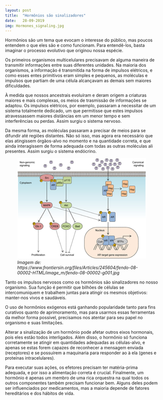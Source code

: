 ```yaml
---
layout: post
title:  "Hormônios são sinalizadores"
date:   28-09-2019
img: Hormones_signaling.jpg
---
```


Hormônios são um tema que evocam o interesse do público, mas poucos entendem o que eles
são e como funcionam. Para entendê-los, basta imaginar o processo evolutivo que originou nossa espécie.

Os primeiros organismos multicelulares
precisavam de alguma maneira de transmitir informações entre suas diferentes unidades. 
Na maioria dos organismos, a informação é transmitida na forma de impulsos elétricos, e como
esses entes primitivos eram simples e pequenos, as moléculas e impulsos que partiam de uma
célula alcançavam as demais sem maiores dificuldades.

À medida que nossos ancestrais evoluíram e deram origem a criaturas maiores e mais complexas,
os meios de trasmissão de informações se adaptou. Os impulsos elétricos, por exemplo,
passaram a necessitar de um sistema totalmente dedicado, um que permitisse que estes
impulsos atravessassem maiores distâncias em um menor tempo e sem interferências ou
perdas. Assim surgiu o sistema nervoso.

Da mesma forma, as moléculas passaram a precisar de meios para se difundir até regiões distantes.
Não só isso, mas agora era necessário que elas atingissem órgãos-alvo no momento e na
quantidade correta, e que ainda interagissem de forma adequada com todas as outras moléculas
ali presentes. Assim surgiu o sistema endócrino.

<figure>
<img src="/assets/img/hormones_signaling2.jpg" style="width=500; height=300;"/>
<figcaption style="font-style: italic;"> Imagem de: https://www.frontiersin.org/files/Articles/245604/fendo-08-00002-HTML/image_m/fendo-08-00002-g001.jpg</figcaption>
</figure>

Tanto os impulsos nervosos como os hormônios são sinalizadores no nosso organismo. Sua
função é permitir que bilhões de células se intercomuniquem e trabalhem juntas para atingir
os mesmos objetivos: manter-nos vivos e saudáveis.

O uso de hormônios exógenos está ganhando popularidade
tanto para fins curativos quanto de aprimoramento, mas para
usarmos essas ferramentas da melhor forma possível, precisamos nos atentar para seu
papel no organismo e suas limitações.

Alterar a sinalização de um hormônio pode afetar outros eixos hormonais,
pois eles estão todos interligados. Além disso, o hormônio só funciona corretamente se
atingir em quantidades adequadas as células-alvo, e apenas se estas forem capazes
de reconhecer a mensagem enviada (receptores) e se possuírem a maquinaria para responder ao
à ela (genes e proteínas intracelulares).

Para executar suas ações, os efetores precisam ter matéria-prima adequada, e por
isso a alimentação correta é crucial. Finalmente, um hormônio é apenas
um membro de uma rica orquestra na qual todos os outros
componentes também precisam funcionar bem. Alguns deles podem ser 
influenciados por medicamentos, 
mas a maioria depende de fatores hereditários e dos hábitos de vida.
